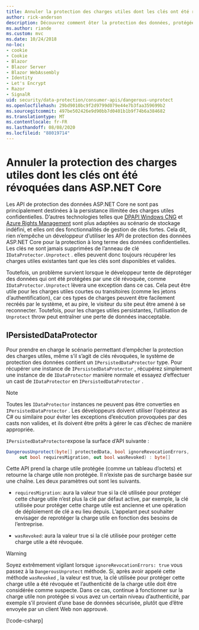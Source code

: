 ```yaml
---
title: Annuler la protection des charges utiles dont les clés ont été révoquées dans ASP.NET Core
author: rick-anderson
description: Découvrez comment ôter la protection des données, protégées par des clés qui ont été révoquées, dans une application ASP.NET Core.
ms.author: riande
ms.custom: mvc
ms.date: 10/24/2018
no-loc:
- cookie
- Cookie
- Blazor
- Blazor Server
- Blazor WebAssembly
- Identity
- Let's Encrypt
- Razor
- SignalR
uid: security/data-protection/consumer-apis/dangerous-unprotect
ms.openlocfilehash: 29bd9010bc9f2d9799d079e44e7b3faa359699b2
ms.sourcegitcommit: 497be502426e9d90bb7d0401b1b9f74b6a384682
ms.translationtype: MT
ms.contentlocale: fr-FR
ms.lasthandoff: 08/08/2020
ms.locfileid: "88019714"
---
```

# <a name="unprotect-payloads-whose-keys-have-been-revoked-in-aspnet-core"></a>Annuler la protection des charges utiles dont les clés ont été révoquées dans ASP.NET Core

<a name="data-protection-consumer-apis-dangerous-unprotect"></a>

Les API de protection des données ASP.NET Core ne sont pas principalement destinées à la persistance illimitée des charges utiles confidentielles. D’autres technologies telles que [DPAPI Windows CNG](/windows/win32/seccng/cng-dpapi) et [Azure Rights Management](/rights-management/) sont plus adaptées au scénario de stockage indéfini, et elles ont des fonctionnalités de gestion de clés fortes. Cela dit, rien n’empêche un développeur d’utiliser les API de protection des données ASP.NET Core pour la protection à long terme des données confidentielles. Les clés ne sont jamais supprimées de l’anneau de clé `IDataProtector.Unprotect` . elles peuvent donc toujours récupérer les charges utiles existantes tant que les clés sont disponibles et valides.

Toutefois, un problème survient lorsque le développeur tente de déprotéger des données qui ont été protégées par une clé révoquée, comme `IDataProtector.Unprotect` lèvera une exception dans ce cas. Cela peut être utile pour les charges utiles courtes ou transitoires (comme les jetons d’authentification), car ces types de charges peuvent être facilement recréés par le système, et au pire, le visiteur du site peut être amené à se reconnecter. Toutefois, pour les charges utiles persistantes, l’utilisation de `Unprotect` throw peut entraîner une perte de données inacceptable.

## <a name="ipersisteddataprotector"></a>IPersistedDataProtector

Pour prendre en charge le scénario permettant d’empêcher la protection des charges utiles, même s’il s’agit de clés révoquées, le système de protection des données contient un `IPersistedDataProtector` type. Pour récupérer une instance de `IPersistedDataProtector` , récupérez simplement une instance de de `IDataProtector` manière normale et essayez d’effectuer un cast de `IDataProtector` en `IPersistedDataProtector` .

> [!NOTE]
> Toutes les `IDataProtector` instances ne peuvent pas être converties en `IPersistedDataProtector` . Les développeurs doivent utiliser l’opérateur as C# ou similaire pour éviter les exceptions d’exécution provoquées par des casts non valides, et ils doivent être prêts à gérer le cas d’échec de manière appropriée.

`IPersistedDataProtector`expose la surface d’API suivante :

```csharp
DangerousUnprotect(byte[] protectedData, bool ignoreRevocationErrors,
     out bool requiresMigration, out bool wasRevoked) : byte[]
```

Cette API prend la charge utile protégée (comme un tableau d’octets) et retourne la charge utile non protégée. Il n’existe pas de surcharge basée sur une chaîne. Les deux paramètres out sont les suivants.

* `requiresMigration`: aura la valeur true si la clé utilisée pour protéger cette charge utile n’est plus la clé par défaut active, par exemple, la clé utilisée pour protéger cette charge utile est ancienne et une opération de déploiement de clé a eu lieu depuis. L’appelant peut souhaiter envisager de reprotéger la charge utile en fonction des besoins de l’entreprise.

* `wasRevoked`: aura la valeur true si la clé utilisée pour protéger cette charge utile a été révoquée.

>[!WARNING]
> Soyez extrêmement vigilant lorsque `ignoreRevocationErrors: true` vous passez à la `DangerousUnprotect` méthode. Si, après avoir appelé cette méthode `wasRevoked` , la valeur est true, la clé utilisée pour protéger cette charge utile a été révoquée et l’authenticité de la charge utile doit être considérée comme suspecte. Dans ce cas, continue à fonctionner sur la charge utile non protégée si vous avez un certain niveau d’authenticité, par exemple s’il provient d’une base de données sécurisée, plutôt que d’être envoyée par un client Web non approuvé.

[!code-csharp[](dangerous-unprotect/samples/dangerous-unprotect.cs)]
